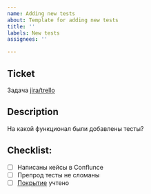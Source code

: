 ```yaml
---
name: Adding new tests
about: Template for adding new tests
title: ''
labels: New tests
assignees: ''

---
```


## Ticket
Задача [jira/trello](https://idwell.atlassian.net/browse/) 

## Description
На какой функционал были добавлены тесты?

## Checklist:
- [ ] Написаны кейсы в Conflunce
- [ ] Препрод тесты не сломаны
- [ ] [Покрытие](https://idwell.atlassian.net/wiki/spaces/ID/pages/2153709569) учтено
